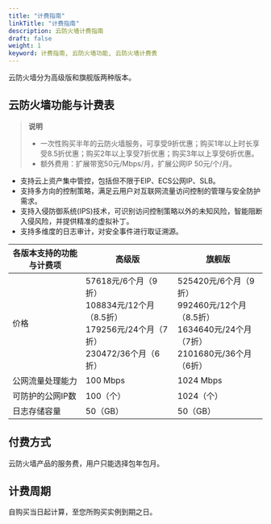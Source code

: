 ```yaml
---
title: "计费指南"
linkTitle: "计费指南"
description: 云防火墙计费指南
draft: false
weight: 1
keyword: 计费指南, 云防火墙功能, 云防火墙计费表
---
```


云防火墙分为高级版和旗舰版两种版本。

## 云防火墙功能与计费表

> **说明**
>
> - 一次性购买半年的云防火墙服务，可享受9折优惠；购买1年以上时长享受8.5折优惠；购买2年以上享受7折优惠；购买3年以上享受6折优惠。
> - 额外费用：扩展带宽50元/Mbps/月，扩展公网IP 50元/个/月。

- 支持云上资产集中管控，包括但不限于EIP、ECS公网IP、SLB。
- 支持多方向的控制策略，满足云用户对互联网流量访问控制的管理与安全防护需求。
- 支持入侵防御系统(IPS)技术，可识别访问控制策略以外的未知风险，智能阻断入侵风险，并提供精准的虚拟补丁。
- 支持多维度的日志审计，对安全事件进行取证溯源。

| **各版本支持的功能与计费项** | **高级版**                                                   | 旗舰版                                                       |
| ---------------------------- | ------------------------------------------------------------ | ------------------------------------------------------------ |
| 价格                         | 57618元/6个月（9折）<br/>108834元/12个月（8.5折）<br/>179256元/24个月（7折）<br/>230472/36个月（6折） | 525420元/6个月（9折）<br/>992460元/12个月（8.5折）<br/>1634640元/24个月（7折）<br/>2101680元/36个月（6折） |
| 公网流量处理能力             | 100 Mbps                                                     | 1024 Mbps                                                    |
| 可防护的公网IP数             | 100（个）                                                    | 1024（个）                                                   |
| 日志存储容量                 | 50（GB）                                                     | 50（GB）                                                     |

## 付费方式

云防火墙产品的服务费，用户只能选择包年包月。

## 计费周期

自购买当日起计算，至您所购买实例到期之日。
